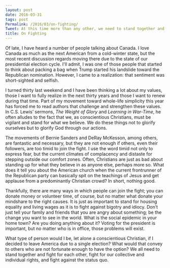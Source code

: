 ```yaml
---
layout: post
date: 2016-03-31
tags: post
Permalink: /2016/03/on-fighting/
Tweet: At this time more than any other, we need to stand together and fight the status quo.
title: On Fighting
---
```


Of late, I have heard a number of people talking about Canada. I love Canada as much as the next American from a cold-winter state, but the most recent discussion regards moving there due to the state of our presidential election cycle. I'll admit, I was one of those people that started to think about packing a bag when Trump started his landslide toward the Republican nomination. However, I came to a realization: that sentiment was short-sighted and selfish.

I turned thirty last weekend and I have been thinking a lot about my values, those I want to fully realize in the next thirty years and those I want to renew during that time. Part of my movement toward whole-life simplicity this year has forced me to read authors that challenge and strengthen these values. In C.S. Lewis’ sermons, *The Weight of Glory* and *Learning in War-Time*, he often alludes to the fact that we, as conscientious Christians, must be vigilant and stand for what we believe. We do these things not to glorify ourselves but to glorify God through our actions.

The movements of Bernie Sanders and DeRay McKesson, among others, are fantastic and necessary, but they are not enough if others, even their followers, are too timid to join the fight. I use the word timid not only to express fear, but the current climates of complacency and distaste for stepping outside our comfort zones. Often, Christians are just as bad about standing up for what they believe in as anyone else, perhaps more so. What does it tell you about the American church when the current frontrunner of the Republican party can basically spit on the teachings of Jesus and get applause from a predominantly Christian crowd? In short, nothing good.

Thankfully, there are many ways in which people can join the fight; you can donate money or volunteer time, of course, but no matter what donate your mindshare to the right causes. It is just as important to stand for housing equality and living wages as it is to fight against bigotry and idiocy. Don’t just tell your family and friends that you are angry about something; be the change you want to see in the world. What is the social epidemic in your home town? Are you doing anything about it? Voting for the president is important, but no matter who is in office, those problems will exist.

What type of person would I be, let alone a conscientious Christian, if I decided to leave America due to a single election? What would that convey to others who are not fortunate enough to have the option? We all need to stand together and fight for each other, fight for our collective and individual rights, and fight against the status quo.